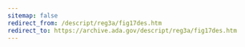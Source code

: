 ```yaml
---
sitemap: false 
redirect_from: /descript/reg3a/fig17des.htm 
redirect_to: https://archive.ada.gov/descript/reg3a/fig17des.htm 
---
```

